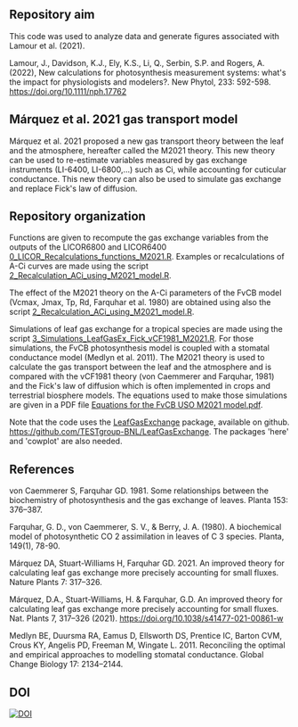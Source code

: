 ## Repository aim

This code was used to analyze data and generate figures associated with Lamour et al. (2021).

Lamour, J., Davidson, K.J., Ely, K.S., Li, Q., Serbin, S.P. and Rogers, A. (2022), New calculations for photosynthesis measurement systems: what's the impact for physiologists and modelers?. New Phytol, 233: 592-598. https://doi.org/10.1111/nph.17762

## Márquez et al. 2021 gas transport model
 
 Márquez et al. 2021 proposed a new gas transport theory between the leaf and the atmosphere, hereafter called the M2021 theory.
 This new theory can be used to re-estimate variables measured by gas exchange instruments (LI-6400, LI-6800,...) such as Ci, while accounting for cuticular conductance.
 This new theory can also be used to simulate gas exchange and replace Fick's law of diffusion.

 ## Repository organization
 
Functions are given to recompute the gas exchange variables from the outputs of the LICOR6800 and LICOR6400 [0_LICOR_Recalculations_functions_M2021.R](https://github.com/TESTgroup-BNL/Marquez_et_al_2021_New_Gasex_theory/blob/main/0_LICOR_Recalculations_functions_M2021.R). Examples or recalculations of A-Ci curves are made using the script [2_Recalculation_ACi_using_M2021_model.R](https://github.com/TESTgroup-BNL/Marquez_et_al_2021_New_Gasex_theory/blob/main/2_Recalculation_ACi_using_M2021_model.R).

The effect of the M2021 theory on the A-Ci parameters of the FvCB model (Vcmax, Jmax, Tp, Rd, Farquhar et al. 1980) are obtained using also the script [2_Recalculation_ACi_using_M2021_model.R](https://github.com/TESTgroup-BNL/Marquez_et_al_2021_New_Gasex_theory/blob/main/2_Recalculation_ACi_using_M2021_model.R).

Simulations of leaf gas exchange for a tropical species are made using the script [3_Simulations_LeafGasEx_Fick_vCF1981_M2021.R](https://github.com/TESTgroup-BNL/Marquez_et_al_2021_New_Gasex_theory/blob/main/3_Simulations_LeafGasEx_Fick_vCF1981_M2021.R). For those simulations, the FvCB photosynthesis model is coupled with a stomatal conductance model (Medlyn et al. 2011). The M2021 theory is used to calculate the gas transport between the leaf and the atmosphere and is compared with the vCF1981 theory (von Caemmerer and Farquhar, 1981) and the Fick's law of diffusion which is often implemented in crops and terrestrial biosphere models. The equations used to make those simulations are given in a PDF file [Equations for the FvCB USO M2021 model.pdf](https://github.com/TESTgroup-BNL/Marquez_et_al_2021_New_Gasex_theory/blob/main/Equations%20for%20the%20FvCB%20USO%20M2021%20model.pdf).

Note that the code uses the [LeafGasExchange](https://github.com/TESTgroup-BNL/LeafGasExchange) package, available on github. https://github.com/TESTgroup-BNL/LeafGasExchange.
The packages 'here' and 'cowplot' are also needed.


## References
von Caemmerer S, Farquhar GD. 1981. Some relationships between the biochemistry of photosynthesis and the gas exchange of leaves. Planta 153: 376–387.

Farquhar, G. D., von Caemmerer, S. V., & Berry, J. A. (1980). A biochemical model of photosynthetic CO 2 assimilation in leaves of C 3 species. Planta, 149(1), 78-90.

Márquez DA, Stuart-Williams H, Farquhar GD. 2021. An improved theory for calculating leaf gas exchange more precisely accounting for small fluxes. Nature Plants 7: 317–326.

Márquez, D.A., Stuart-Williams, H. & Farquhar, G.D. An improved theory for calculating leaf gas exchange more precisely accounting for small fluxes. Nat. Plants 7, 317–326 (2021). https://doi.org/10.1038/s41477-021-00861-w

Medlyn BE, Duursma RA, Eamus D, Ellsworth DS, Prentice IC, Barton CVM, Crous KY, Angelis PD, Freeman M, Wingate L. 2011. Reconciling the optimal and empirical approaches to modelling stomatal conductance. Global Change Biology 17: 2134–2144.

## DOI

[![DOI](https://zenodo.org/badge/364026620.svg)](https://zenodo.org/badge/latestdoi/364026620)
